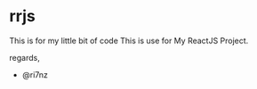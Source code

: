# rrjs
This is for my little bit of code
This is use for My ReactJS Project.      
   
   
   regards,
- @ri7nz

